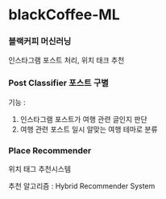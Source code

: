 # blackCoffee-ML

### 블랙커피 머신러닝
 인스타그램 포스트 처리, 위치 태크 추천
 
### Post Classifier 포스트 구별
 기능 :
 1. 인스타그램 포스트가 여행 관련 글인지 판단
 2. 여행 관련 포스트 일시 알맞는 여행 테마로 분류

### Place Recommender
 위치 태그 추천시스템
 
 추천 알고리즘 :
  Hybrid Recommender System
